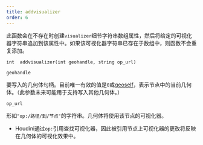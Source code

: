 ```yaml
---
title: addvisualizer
order: 6
---
```

此函数会在不存在时创建`visualizer`细节字符串数组属性，然后将给定的可视化器字符串追加到该属性中。如果该可视化器字符串已存在于数组中，则函数不会重复添加。

`int  addvisualizer(int geohandle, string op_url)`

`geohandle`

要写入的几何体句柄。目前唯一有效的值是`0`或[geoself](geoself.html "返回当前几何体的句柄")，表示节点中的当前几何体。（此参数未来可能用于支持写入其他几何体。）

`op_url`

形如`"op:/路径/到/节点"`的字符串。几何体将使用该节点的可视化器。

- Houdini通过`op:`引用查找可视化器，因此被引用节点上可视化器的更改将反映在几何体的可视化效果中。
